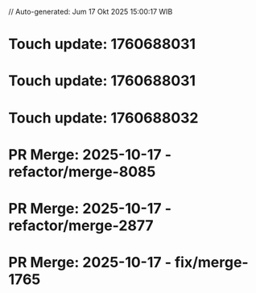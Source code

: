 // Auto-generated: Jum 17 Okt 2025 15:00:17 WIB

# Touch update: 1760688031

# Touch update: 1760688031

# Touch update: 1760688032

# PR Merge: 2025-10-17 - refactor/merge-8085

# PR Merge: 2025-10-17 - refactor/merge-2877

# PR Merge: 2025-10-17 - fix/merge-1765
